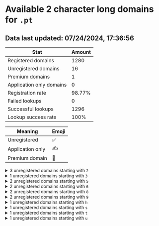 # Available 2 character long domains for `.pt`

## Data last updated: 07/24/2024, 17:36:56

|Stat|Amount|
|--|--|
|Registered domains|1280|
|Unregistered domains|16|
|Premium domains|1|
|Application only domains|0|
|Registration rate|98.77%|
|Failed lookups|0|
|Successful lookups|1296|
|Lookup success rate|100%|


|Meaning|Emoji|
|--|--|
|Unregistered|:white_check_mark:|
|Application only|:writing_hand:|
|Premium domain|:gem:|

<details>
<summary>3 unregistered domains starting with <bold><code>2</code></bold></summary>

|Type|Domain|
|--|--|
|:white_check_mark:|`2a.pt`|
|:white_check_mark:|`2k.pt`|
|:white_check_mark:|`2s.pt`|
</details>
<details>
<summary>1 unregistered domains starting with <bold><code>3</code></bold></summary>

|Type|Domain|
|--|--|
|:white_check_mark:|`31.pt`|
</details>
<details>
<summary>2 unregistered domains starting with <bold><code>5</code></bold></summary>

|Type|Domain|
|--|--|
|:white_check_mark:|`59.pt`|
|:white_check_mark:|`5r.pt`|
</details>
<details>
<summary>2 unregistered domains starting with <bold><code>6</code></bold></summary>

|Type|Domain|
|--|--|
|:white_check_mark:|`62.pt`|
|:white_check_mark:|`65.pt`|
</details>
<details>
<summary>2 unregistered domains starting with <bold><code>8</code></bold></summary>

|Type|Domain|
|--|--|
|:white_check_mark:|`83.pt`|
|:white_check_mark:|`84.pt`|
</details>
<details>
<summary>2 unregistered domains starting with <bold><code>9</code></bold></summary>

|Type|Domain|
|--|--|
|:white_check_mark:|`92.pt`|
|:white_check_mark:|`94.pt`|
</details>
<details>
<summary>1 unregistered domains starting with <bold><code>h</code></bold></summary>

|Type|Domain|
|--|--|
|:gem:|`hd.pt`|
</details>
<details>
<summary>1 unregistered domains starting with <bold><code>s</code></bold></summary>

|Type|Domain|
|--|--|
|:white_check_mark:|`sa.pt`|
</details>
<details>
<summary>1 unregistered domains starting with <bold><code>t</code></bold></summary>

|Type|Domain|
|--|--|
|:white_check_mark:|`to.pt`|
</details>
<details>
<summary>1 unregistered domains starting with <bold><code>u</code></bold></summary>

|Type|Domain|
|--|--|
|:white_check_mark:|`ue.pt`|
</details>